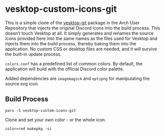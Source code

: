 # vesktop-custom-icons-git

This is a simple clone of the [vesktop-git](https://aur.archlinux.org/packages/vesktop-git) package in the Arch User Repository that injects the original Discord icons into the build process. This doesn’t touch Vesktop at all. It simply generates and renames the source icons provided here into the same names as the files used for Vesktop and injects them into the build process, thereby baking them into the application. No custom CSS or desktop files are needed, and it will survive the built-in update process.

`colors.conf` has a predefined list of common colors. By default, the application will build with the official Discord color palette.

Added dependencies are `imagemagick` and `optipng` for manipulating the source svg icon.

## Build Process

```
paru -S vesktop-custom-icons-git
```

Clone and set your own color - or the whole icon. 
```
color=red makepkg -si
```
